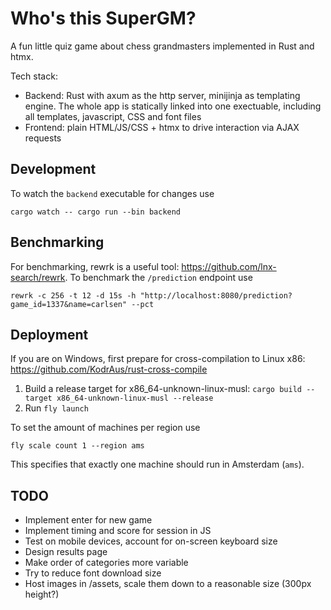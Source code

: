 # Who's this SuperGM?

A fun little quiz game about chess grandmasters implemented in Rust and htmx.

Tech stack:
- Backend: Rust with axum as the http server, minijinja as templating engine. The whole app is statically linked into one exectuable, including all templates, javascript, CSS and font files
- Frontend: plain HTML/JS/CSS + htmx to drive interaction via AJAX requests

## Development

To watch the `backend` executable for changes use
```
cargo watch -- cargo run --bin backend
```

## Benchmarking

For benchmarking, rewrk is a useful tool: https://github.com/lnx-search/rewrk. To benchmark the `/prediction` endpoint use
```
rewrk -c 256 -t 12 -d 15s -h "http://localhost:8080/prediction?game_id=1337&name=carlsen" --pct
```

## Deployment

If you are on Windows, first prepare for cross-compilation to Linux x86: https://github.com/KodrAus/rust-cross-compile

1. Build a release target for x86_64-unknown-linux-musl: `cargo build --target x86_64-unknown-linux-musl --release`
2. Run `fly launch`

To set the amount of machines per region use
```
fly scale count 1 --region ams
```
This specifies that exactly one machine should run in Amsterdam (`ams`).

## TODO

- Implement enter for new game
- Implement timing and score for session in JS
- Test on mobile devices, account for on-screen keyboard size
- Design results page
- Make order of categories more variable
- Try to reduce font download size
- Host images in /assets, scale them down to a reasonable size (300px height?)
